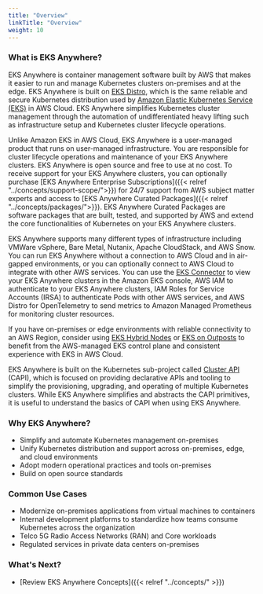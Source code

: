 ```yaml
---
title: "Overview"
linkTitle: "Overview"
weight: 10
---
```


### What is EKS Anywhere?
EKS Anywhere is container management software built by AWS that makes it easier to run and manage Kubernetes clusters on-premises and at the edge. EKS Anywhere is built on [EKS Distro](https://distro.eks.amazonaws.com/), which is the same reliable and secure Kubernetes distribution used by [Amazon Elastic Kubernetes Service (EKS)](https://docs.aws.amazon.com/eks/latest/userguide/what-is-eks.html) in AWS Cloud. EKS Anywhere simplifies Kubernetes cluster management through the automation of undifferentiated heavy lifting such as infrastructure setup and Kubernetes cluster lifecycle operations.

Unlike Amazon EKS in AWS Cloud, EKS Anywhere is a user-managed product that runs on user-managed infrastructure. You are responsible for cluster lifecycle operations and maintenance of your EKS Anywhere clusters. EKS Anywhere is open source and free to use at no cost. To receive support for your EKS Anywhere clusters, you can optionally purchase [EKS Anywhere Enterprise Subscriptions]({{< relref "../concepts/support-scope/">}}) for 24/7 support from AWS subject matter experts and access to [EKS Anywhere Curated Packages]({{< relref "../concepts/packages/">}}). EKS Anywhere Curated Packages are software packages that are built, tested, and supported by AWS and extend the core functionalities of Kubernetes on your EKS Anywhere clusters.

EKS Anywhere supports many different types of infrastructure including VMWare vSphere, Bare Metal, Nutanix, Apache CloudStack, and AWS Snow. You can run EKS Anywhere without a connection to AWS Cloud and in air-gapped environments, or you can optionally connect to AWS Cloud to integrate with other AWS services. You can use the [EKS Connector](https://docs.aws.amazon.com/eks/latest/userguide/eks-connector.html) to view your EKS Anywhere clusters in the Amazon EKS console, AWS IAM to authenticate to your EKS Anywhere clusters, IAM Roles for Service Accounts (IRSA) to authenticate Pods with other AWS services, and AWS Distro for OpenTelemetry to send metrics to Amazon Managed Prometheus for monitoring cluster resources.

If you have on-premises or edge environments with reliable connectivity to an AWS Region, consider using [EKS Hybrid Nodes](https://docs.aws.amazon.com/eks/latest/userguide/hybrid-nodes-overview.html) or [EKS on Outposts](https://docs.aws.amazon.com/eks/latest/userguide/eks-outposts.html) to benefit from the AWS-managed EKS control plane and consistent experience with EKS in AWS Cloud.

EKS Anywhere is built on the Kubernetes sub-project called [Cluster API](https://cluster-api.sigs.k8s.io/) (CAPI), which is focused on providing declarative APIs and tooling to simplify the provisioning, upgrading, and operating of multiple Kubernetes clusters. While EKS Anywhere simplifies and abstracts the CAPI primitives, it is useful to understand the basics of CAPI when using EKS Anywhere. 

### Why EKS Anywhere?
* Simplify and automate Kubernetes management on-premises
* Unify Kubernetes distribution and support across on-premises, edge, and cloud environments
* Adopt modern operational practices and tools on-premises
* Build on open source standards

### Common Use Cases
* Modernize on-premises applications from virtual machines to containers
* Internal development platforms to standardize how teams consume Kubernetes across the organization
* Telco 5G Radio Access Networks (RAN) and Core workloads
* Regulated services in private data centers on-premises

### What's Next?
* [Review EKS Anywhere Concepts]({{< relref "../concepts/" >}})
